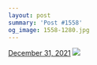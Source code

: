 ```yaml
---
layout: post
summary: 'Post #1558'
og_image: 1558-1280.jpg
---
```


<p>
  <time>
    <a href="/1558">December 31, 2021</a>
  </time>
  <a href="/1558">
    <img src="{{ site.assets_url }}/1558-640.jpg" srcset="{{ site.assets_url }}/1558-320.jpg 320w, {{ site.assets_url }}/1558-640.jpg 640w, {{ site.assets_url }}/1558-960.jpg 960w, {{ site.assets_url }}/1558-1280.jpg 1280w" sizes="(min-width: 700px) 50vw, calc(100vw - 2rem)" />
  </a>
</p>

